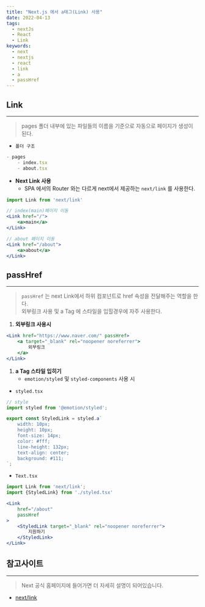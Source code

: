 ```yaml
---
title: "Next.js 에서 a태그(Link) 사용"
date: 2022-04-13
tags:
  - nextJs
  - React
  - Link
keywords:
  - next
  - nextjs
  - react
  - link
  - a
  - passHref
---
```

## Link

---

> pages 폴더 내부에 있는 파일들의 이름을 기준으로 자동으로 페이지가 생성이 된다.
> 
- `폴더 구조`

```jsx
- pages
	- index.tsx
	- about.tsx
```

- **Next Link 사용**
    - SPA 에서의 Router 와는 다르게 next에서 제공하는 `next/link` 를 사용한다.

```jsx
import Link from 'next/link'

// index(main)페이지 이동
<Link href="/">
	<a>main</a>
</Link>

// about 페이지 이동
<Link href="/about">
	<a>about</a>
</Link>
```

## passHref

---

> `passHref` 는 next Link에서 하위 컴포넌트로 href 속성을 전달해주는 역할을 한다.<br/>
외부링크 사용 및 a Tag 에 스타일을 입힐경우에 자주 사용한다.
1. **외부링크 사용시**

```jsx
<Link href="https://www.naver.com/" passHref>
	<a target="_blank" rel="noopener noreferrer">
		외부링크
	</a>
</Link>
```

1. **a Tag 스타일 입히기**
    - `emotion/styled` 및 `styled-components` 사용 시
- `styled.tsx`

```jsx
// style
import styled from '@emotion/styled';

export const StyledLink = styled.a`
	width: 10px;
	height: 10px;
	font-size: 14px;
	color: #fff;
	line-height: 132px;
	text-align: center;
	background: #111;
`;
```

- `Text.tsx`

```jsx
import Link from 'next/link';
import {StyledLink} from './styled.tsx'

<Link
	href="/about"
	passHref
>
	<StyledLink target="_blank" rel="noopener noreferrer">
		지원하기
	</StyledLink>
</Link>
```

## 참고사이트

---

> Next 공식 홈페이지에 들어가면 더 자세히 설명이 되어있습니다.

- [next/link](https://nextjs.org/docs/api-reference/next/link)